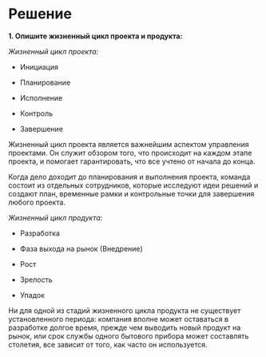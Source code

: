 # Решение

**1. Опишите жизненный цикл проекта и продукта:**

*Жизненный цикл проекта:*

- Инициация 

- Планирование 

- Исполнение 

- Контроль 

- Завершение 

Жизненный цикл проекта является важнейшим аспектом управления проектами. Он служит обзором того, что происходит на каждом этапе проекта, и помогает гарантировать, что все учтено от начала до конца. 

Когда дело доходит до планирования и выполнения проекта, команда состоит из отдельных сотрудников, которые исследуют идеи решений и создают план, временные рамки и контрольные точки для завершения любого проекта. 


*Жизненный цикл продукта:*

- Разработка

- Фаза выхода на рынок (Внедрение)

- Рост

- Зрелость

- Упадок

Ни для одной из стадий жизненного цикла продукта не существует установленного периода: компания вполне может оставаться в разработке долгое время, прежде чем выводить новый продукт на рынок, или срок службы одного бытового прибора может составлять столетия, все зависит от того, как часто он используется.